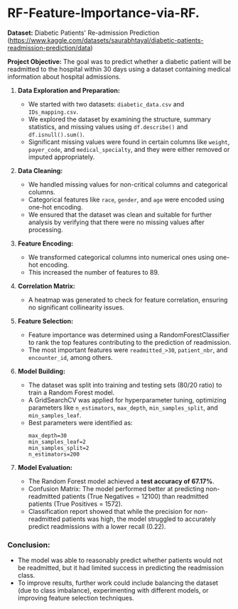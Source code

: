 # RF-Feature-Importance-via-RF.

**Dataset:** Diabetic Patients' Re-admission Prediction (https://www.kaggle.com/datasets/saurabhtayal/diabetic-patients-readmission-prediction/data)


**Project Objective:**
The goal was to predict whether a diabetic patient will be readmitted to the hospital within 30 days using a dataset containing medical information about hospital admissions.

1. **Data Exploration and Preparation:**
   - We started with two datasets: `diabetic_data.csv` and `IDs_mapping.csv`.
   - We explored the dataset by examining the structure, summary statistics, and missing values using `df.describe()` and `df.isnull().sum()`.
   - Significant missing values were found in certain columns like `weight`, `payer_code`, and `medical_specialty`, and they were either removed or imputed appropriately.

2. **Data Cleaning:**
   - We handled missing values for non-critical columns and categorical columns.
   - Categorical features like `race`, `gender`, and `age` were encoded using one-hot encoding.
   - We ensured that the dataset was clean and suitable for further analysis by verifying that there were no missing values after processing.

3. **Feature Encoding:**
   - We transformed categorical columns into numerical ones using one-hot encoding.
   - This increased the number of features to 89.

4. **Correlation Matrix:**
   - A heatmap was generated to check for feature correlation, ensuring no significant collinearity issues.

5. **Feature Selection:**
   - Feature importance was determined using a RandomForestClassifier to rank the top features contributing to the prediction of readmission.
   - The most important features were `readmitted_>30`, `patient_nbr`, and `encounter_id`, among others.

6. **Model Building:**
   - The dataset was split into training and testing sets (80/20 ratio) to train a Random Forest model.
   - A GridSearchCV was applied for hyperparameter tuning, optimizing parameters like `n_estimators`, `max_depth`, `min_samples_split`, and `min_samples_leaf`.
   - Best parameters were identified as:
     ```
     max_depth=30
     min_samples_leaf=2
     min_samples_split=2
     n_estimators=200
     ```

7. **Model Evaluation:**
   - The Random Forest model achieved a **test accuracy of 67.17%**.
   - Confusion Matrix: The model performed better at predicting non-readmitted patients (True Negatives = 12100) than readmitted patients (True Positives = 1572).
   - Classification report showed that while the precision for non-readmitted patients was high, the model struggled to accurately predict readmissions with a lower recall (0.22).

### Conclusion:

- The model was able to reasonably predict whether patients would not be readmitted, but it had limited success in predicting the readmission class.
- To improve results, further work could include balancing the dataset (due to class imbalance), experimenting with different models, or improving feature selection techniques.
